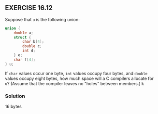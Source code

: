## EXERCISE 16.12
Suppose that `u` is the following union:
```c
union {
    double a;
    struct {
        char b[4];
        double c;
        int d;
    } e;
    char f[4];
} u;
```
If `char` values occur one byte, `int` values occupy four bytes, and `double` values occupy eight bytes, how much space will a C compilers allocate for `u`? (Assume that the compiler leaves no "holes" between members.)
k

### Solution
16 bytes
